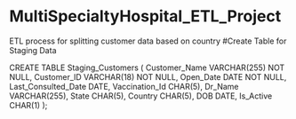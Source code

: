 # MultiSpecialtyHospital_ETL_Project
ETL process for splitting customer data based on country
#Create Table for Staging Data

CREATE TABLE Staging_Customers (
    Customer_Name VARCHAR(255) NOT NULL,
    Customer_ID VARCHAR(18) NOT NULL,
    Open_Date DATE NOT NULL,
    Last_Consulted_Date DATE,
    Vaccination_Id CHAR(5),
    Dr_Name VARCHAR(255),
    State CHAR(5),
    Country CHAR(5),
    DOB DATE,
    Is_Active CHAR(1)
);
